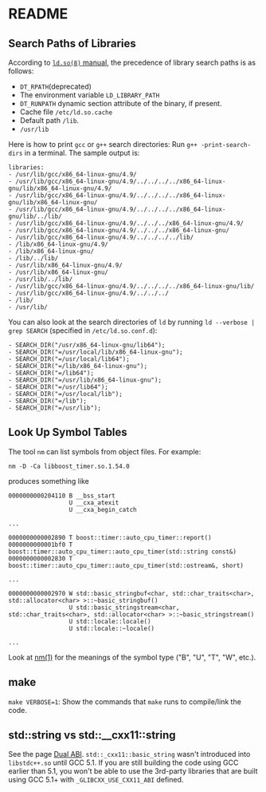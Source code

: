 # README

## Search Paths of Libraries

According to [`ld.so(8)` manual](http://man7.org/linux/man-pages/man8/ld.so.8.html), the precedence of library search paths is as follows:

- `DT_RPATH`(deprecated)
- The environment variable `LD_LIBRARY_PATH`
- `DT_RUNPATH` dynamic section attribute of the binary, if present.
- Cache file `/etc/ld.so.cache`
- Default path `/lib`.
- `/usr/lib`

Here is how to print `gcc` or `g++` search directories: Run `g++ -print-search-dirs` in a terminal. The sample output is:

```text
libraries:
- /usr/lib/gcc/x86_64-linux-gnu/4.9/
- /usr/lib/gcc/x86_64-linux-gnu/4.9/../../../../x86_64-linux-gnu/lib/x86_64-linux-gnu/4.9/
- /usr/lib/gcc/x86_64-linux-gnu/4.9/../../../../x86_64-linux-gnu/lib/x86_64-linux-gnu/
- /usr/lib/gcc/x86_64-linux-gnu/4.9/../../../../x86_64-linux-gnu/lib/../lib/
- /usr/lib/gcc/x86_64-linux-gnu/4.9/../../../x86_64-linux-gnu/4.9/
- /usr/lib/gcc/x86_64-linux-gnu/4.9/../../../x86_64-linux-gnu/
- /usr/lib/gcc/x86_64-linux-gnu/4.9/../../../../lib/
- /lib/x86_64-linux-gnu/4.9/
- /lib/x86_64-linux-gnu/
- /lib/../lib/
- /usr/lib/x86_64-linux-gnu/4.9/
- /usr/lib/x86_64-linux-gnu/
- /usr/lib/../lib/
- /usr/lib/gcc/x86_64-linux-gnu/4.9/../../../../x86_64-linux-gnu/lib/
- /usr/lib/gcc/x86_64-linux-gnu/4.9/../../../
- /lib/
- /usr/lib/
```

You can also look at the search directories of `ld` by running `ld --verbose | grep SEARCH` (specified in `/etc/ld.so.conf.d`):

```text
- SEARCH_DIR("/usr/x86_64-linux-gnu/lib64");
- SEARCH_DIR("=/usr/local/lib/x86_64-linux-gnu");
- SEARCH_DIR("=/usr/local/lib64");
- SEARCH_DIR("=/lib/x86_64-linux-gnu");
- SEARCH_DIR("=/lib64");
- SEARCH_DIR("=/usr/lib/x86_64-linux-gnu");
- SEARCH_DIR("=/usr/lib64");
- SEARCH_DIR("=/usr/local/lib");
- SEARCH_DIR("=/lib");
- SEARCH_DIR("=/usr/lib");
```

## Look Up Symbol Tables

The tool `nm` can list symbols from object files. For example:

`nm -D -Ca libboost_timer.so.1.54.0`

produces something like

```text
0000000000204110 B __bss_start
                 U __cxa_atexit
                 U __cxa_begin_catch

...

0000000000002890 T boost::timer::auto_cpu_timer::report()
0000000000001bf0 T boost::timer::auto_cpu_timer::auto_cpu_timer(std::string const&)
0000000000002830 T boost::timer::auto_cpu_timer::auto_cpu_timer(std::ostream&, short)

...

0000000000002970 W std::basic_stringbuf<char, std::char_traits<char>, std::allocator<char> >::~basic_stringbuf()
                 U std::basic_stringstream<char, std::char_traits<char>, std::allocator<char> >::~basic_stringstream()
                 U std::locale::locale()
                 U std::locale::~locale()

...
```

Look at [nm(1)](http://manpages.ubuntu.com/manpages/bionic/man1/nm.1.html) for the meanings of the symbol type ("B", "U", "T", "W", etc.).

## make

`make VERBOSE=1`: Show the commands that `make` runs to compile/link the code.

## std::string vs std::__cxx11::string

See the page [Dual ABI](https://gcc.gnu.org/onlinedocs/libstdc++/manual/using_dual_abi.html). `std::_cxx11::basic_string` wasn't introduced into `libstdc++.so` until GCC 5.1. If you are still building the code using GCC earlier than 5.1, you won't be able to use the 3rd-party libraries that are built using GCC 5.1+ with `_GLIBCXX_USE_CXX11_ABI` defined.
